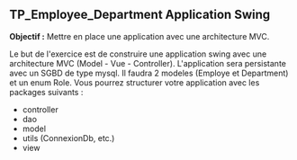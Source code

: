## TP_Employee_Department Application Swing

**Objectif :** Mettre en place une application avec une architecture MVC.

Le but de l'exercice est de construire une application swing avec une architecture MVC (Model - Vue - Controller).
L'application sera persistante avec un SGBD de type mysql.
Il faudra 2 modeles (Employe et Department) et un enum Role.
Vous pourrez structurer votre application avec les packages suivants : 

 - controller
 - dao
 - model
 - utils (ConnexionDb, etc.)
 - view 
